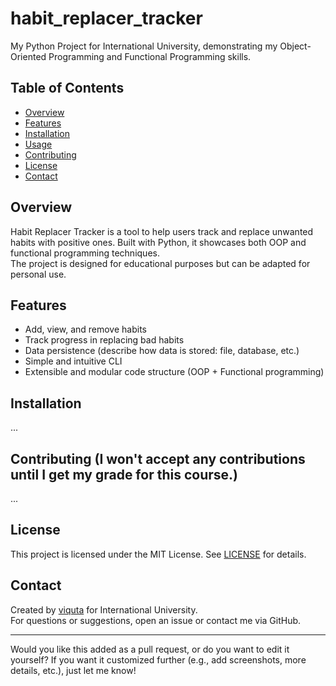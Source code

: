 # habit_replacer_tracker

My Python Project for International University, demonstrating my Object-Oriented Programming and Functional Programming skills.

## Table of Contents

- [Overview](#overview)
- [Features](#features)
- [Installation](#installation)
- [Usage](#usage)
- [Contributing](#contributing)
- [License](#license)
- [Contact](#contact)

## Overview

Habit Replacer Tracker is a tool to help users track and replace unwanted habits with positive ones. Built with Python, it showcases both OOP and functional programming techniques.  
The project is designed for educational purposes but can be adapted for personal use.

## Features

- Add, view, and remove habits
- Track progress in replacing bad habits
- Data persistence (describe how data is stored: file, database, etc.)
- Simple and intuitive CLI 
- Extensible and modular code structure (OOP + Functional programming)

## Installation


...

## Contributing (I won't accept any contributions until I get my grade for this course.)
...

## License

This project is licensed under the MIT License. See [LICENSE](LICENSE) for details.

## Contact

Created by [viquta](https://github.com/viquta) for International University.  
For questions or suggestions, open an issue or contact me via GitHub.

---

Would you like this added as a pull request, or do you want to edit it yourself? If you want it customized further (e.g., add screenshots, more details, etc.), just let me know!
